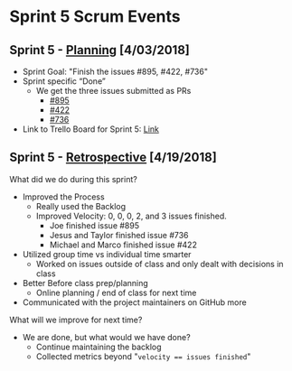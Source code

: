 # Sprint 5 Scrum Events

## Sprint 5 - [Planning][planning] [4/03/2018]

* Sprint Goal: "Finish the issues #895, #422, #736"
* Sprint specific “Done”
    * We get the three issues submitted as PRs
        * [#895][issue895]
        * [#422][issue422]
        * [#736][issue736]
* Link to Trello Board for Sprint 5: [Link][trello]

## Sprint 5 - [Retrospective][retrospective] [4/19/2018]

What did we do during this sprint?

* Improved the Process
    * Really used the Backlog
    * Improved Velocity: 0, 0, 0, 2, and 3 issues finished.
        * Joe finished issue #895
        * Jesus and Taylor finished issue #736
        * Michael and Marco finished issue #422
* Utilized group time vs individual time smarter
    * Worked on issues outside of class and only dealt with
     decisions in class
* Better Before class prep/planning
    * Online planning / end of class for next time
* Communicated with the project maintainers on GitHub more

What will we improve for next time?

* We are done, but what would we have done?
    * Continue maintaining the backlog
    * Collected metrics beyond "`velocity == issues finished`"

[planning]: https://www.scrum.org/resources/what-is-sprint-planning
[retrospective]: https://www.scrumalliance.org/community/articles/2014/april/key-elements-of-sprint-retrospective
[trello]: https://trello.com/b/xPK7FgQr/sprint-5
[issue895]: https://github.com/devtools-html/perf.html/issues/895
[issue422]: https://github.com/devtools-html/perf.html/issues/422
[issue736]: https://github.com/devtools-html/perf.html/issues/736

